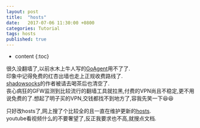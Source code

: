 ```yaml
---
layout: post
title:  "hosts"
date:   2017-07-06 11:30:00 +0800
categories: Tutorial
tags: hosts
published: true
---
```


* content
{:toc}


很久没翻墙了,以前水木上牛人写的[GoAgent](https://github.com/goagent/goagent)用不了了.  
印象中记得免费的红杏出墙也走上正规收费路线了.  
[shadowsocks](https://github.com/shadowsocks/shadowsocks)的作者被请去喝茶后也清空了.  
丧心病狂的GFW监测到比较流行的翻墙工具就拉黑,付费的VPN尚且不稳定,更不用说免费的了.想起了明子买的VPN,交钱都找不到地方了,容我先笑一下:laughing::laughing:  

只好改hosts了,网上搜了个比较全的且一直在维护更新的[hosts](https://coding.net/u/scaffrey/p/hosts/git).  
youtube看视频什么的不要奢望了,反正我要求也不高,就搜点文档.
